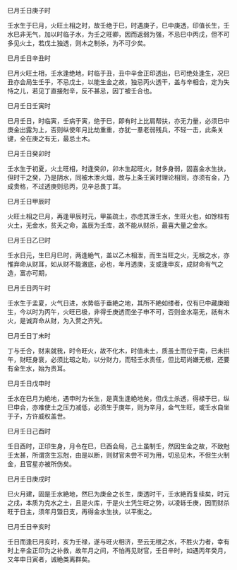 巳月壬日庚子时

壬水生于巳月，火旺土相之时，故壬绝于巳，时遇庚子，巳中庚透，印值长生，壬水巳非无气，加以时临子水，为壬之旺卿，因而返弱为强，不忌巳中丙戊，但不可多见火土，若戊土独透，则木之制杀，为不可少矣。

巳月壬日辛丑时

巳月火旺土相，壬水逢绝地，时临于丑，丑中辛金正印透出，巳可绝处逢生，况巳丑亦会局生壬乎，不忌戊土，以能生金之故，独忌丙火透干，盖与辛相合，定为失恃之儿，若见丁直接尅辛，反不甚忌，因丁被壬合也。

巳月壬日壬寅时

巳月壬日，时临寅，壬病于寅，绝于巳，即有时上比肩帮扶，亦无力量，必须巳中庚金出露为上，否则纵使年月比劫重重，亦犹一羣老弱残兵，不轻一击，此条关键，全在庚之有无，最忌土木。

巳月壬日癸卯时

壬水生于初夏，火土旺相，时逢癸卯，卯木生起旺火，财多身弱，固喜金水生扶，但时干之癸，乃是阴水，同被木泄火煏，故与上条壬寅时理论相同，亦须有金，乃成贵格，不过透庚则忌丙，见辛总畏丁耳。

巳月壬日甲辰时

火旺土相之巳月，再逢甲辰时元，甲虽疏土，亦虑其泄壬水，生旺火也，如馀柱有火土，无金水，贫夭之命，盖辰为壬库，故不能从财杀，最喜大量之金水。

巳月壬日乙巳时

壬水日元，生巳月巳时，两逢絶气，盖以乙木相泄，而生当旺之火，无根之水，亦惟弃命从财耳，如从财不能澈底，必也，年月透庚，支或逢申亥，成财命有气之造，富亦可期，

巳月壬日丙午时

壬水生于孟夏，火气日进，水势临于垂絶之地，其所不絶如缕者，仅有巳中藏庚暗生，今以时为丙午，火旺已极，非得壬庚透而坐子申不可，否则金水亳无，祇有木火，是诚弃命从财，为入赘之齐髠。

巳月壬日丁未时

丁与壬合，财来就我，时令旺火，故不化木，时值未土，质虽土而位于南，巳未拱午，财旺身衰，必须比刼之助，以分财力，而轻壬水责任，但比刧尚嫌无根，还要有金生水，始为贵耳。

巳月壬日戊申时

壬水在巳月为絶地，遇申时为长生，是真生逢絶地矣，但戊土杀透，得禄于巳，纵巳申合，亦难使土之压力减低，必须生于庚年，则为辛月，金气生旺，或壬水自坐于子，方许威权盖世。

巳月壬日己酉时

壬日酉时，正印生身，月令在巳，巳酉会局，己土虽制壬，然因生金之故，不致尅壬太甚，所谓贪生忘尅，由是以断，则财官未尝不可为用，切忌见木，不但生火制金，且官星亦被所伤矣。

巳月壬日庚戌时

巳火月建，固是壬水絶地，然巳为庚金之长生，庚透时干，壬水絶而复续矣，时元之戌，本质为克水之土，且是火库，于是火土凭生旺之势，以凌轹壬庚，因而财杀旺于日主，须年月曁日支，再得金水生扶，以平衡之。

巳月壬日辛亥时

壬日而逢巳月亥时，亥为壬禄，遂与旺火相济，至云无根之水，不胜火力者，幸有时上辛金正印为之补救，故年月之间，不怕再见财官，壬日辛时，如遇丙年癸月，又年申日寅者，诚絶类离群矣。

